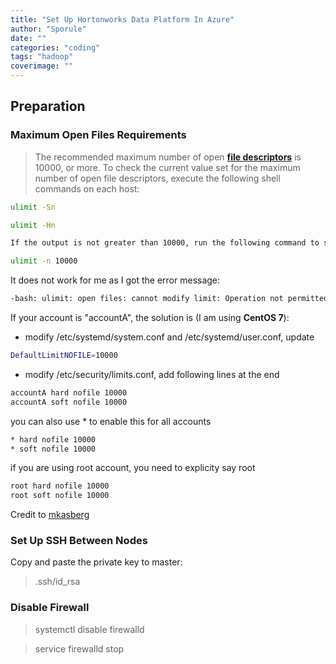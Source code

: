 ```yaml
---
title: "Set Up Hortonworks Data Platform In Azure"
author: "Sporule"
date: ""
categories: "coding"
tags: "hadoop"
coverimage: ""
---
```


## Preparation

### ​Maximum Open Files Requirements

> The recommended maximum number of open [**file descriptors**](https://en.wikipedia.org/wiki/File_descriptor) is 10000, or more. To check the current value set for the maximum number of open file descriptors, execute the following shell commands on each host:

```bash
ulimit -Sn

ulimit -Hn

If the output is not greater than 10000, run the following command to set it to a suitable default:

ulimit -n 10000
```

It does not work for me as I got the error message:

```bash
-bash: ulimit: open files: cannot modify limit: Operation not permitted
```

If your account is "accountA", the solution is (I am using **CentOS 7**):

- modify  /etc/systemd/system.conf and  /etc/systemd/user.conf, update

```bash
DefaultLimitNOFILE=10000
```

- modify  /etc/security/limits.conf, add following lines at the end

```bash
accountA hard nofile 10000
accountA soft nofile 10000
```

you can also use * to enable this for all accounts

```bash
* hard nofile 10000
* soft nofile 10000
```

if you are using root account, you need to explicity say root

```bash
root hard nofile 10000
root soft nofile 10000
```

Credit to [mkasberg](https://superuser.com/users/164984/mkasberg)

### ​Set Up SSH Between Nodes

Copy and paste the private key to master:

>.ssh/id_rsa


### Disable Firewall

> systemctl disable firewalld

> service firewalld stop